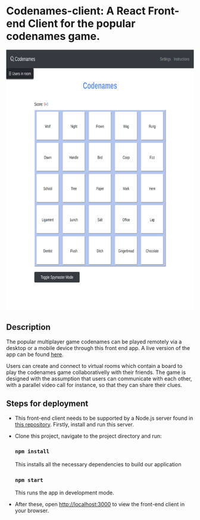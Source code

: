 # Codenames-client: A React Front-end Client for the popular codenames game.

<p align="center">
    <img src="./screenshots/room_screenshot.png" alt="" width="720em" height="700em">
</p >

## Description

The popular multiplayer game codenames can be played remotely via a desktop or a mobile device through this front end app. A live version of the app can be found [here](http://codenames-live.herokuapp.com/).

Users can create and connect to virtual rooms which contain a board to play the codenames game collaborativelly with their friends. The game is designed with the assumption that users can communicate with each other, with a parallel video call for instance, so that they can share their clues.

## Steps for deployment

- This front-end client needs to be supported by a Node.js server found in [this repository](https://github.com/StamatisKourkoutas/codenames_server). Firstly, install and run this server.
- Clone this project, navigate to the project directory and run:

    ### `npm install`

    This installs all the necessary dependencies to build our application
    
    ### `npm start`

    This runs the app in development mode.<br />

-  After these, open [http://localhost:3000](http://localhost:3000) to view the front-end client in your browser.
